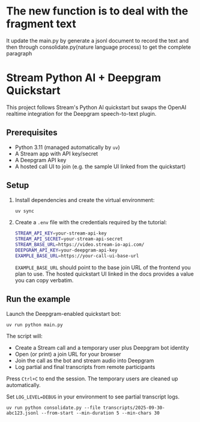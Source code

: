 # The new function is to deal with the fragment text

It update the main.py by generate a jsonl document to record the text and then through consolidate.py(nature language process) to get the complete paragraph



# Stream Python AI + Deepgram Quickstart

This project follows Stream's Python AI quickstart but swaps the OpenAI realtime integration for the Deepgram speech-to-text plugin.

## Prerequisites
- Python 3.11 (managed automatically by `uv`)
- A Stream app with API key/secret
- A Deepgram API key
- A hosted call UI to join (e.g. the sample UI linked from the quickstart)

## Setup
1. Install dependencies and create the virtual environment:
   ```bash
   uv sync
   ```
2. Create a `.env` file with the credentials required by the tutorial:
   ```bash
   STREAM_API_KEY=your-stream-api-key
   STREAM_API_SECRET=your-stream-api-secret
   STREAM_BASE_URL=https://video.stream-io-api.com/
   DEEPGRAM_API_KEY=your-deepgram-api-key
   EXAMPLE_BASE_URL=https://your-call-ui-base-url
   ```
   `EXAMPLE_BASE_URL` should point to the base join URL of the frontend you plan to use. The hosted quickstart UI linked in the docs provides a value you can copy verbatim.

## Run the example
Launch the Deepgram-enabled quickstart bot:
```bash
uv run python main.py
```

The script will:
- Create a Stream call and a temporary user plus Deepgram bot identity
- Open (or print) a join URL for your browser
- Join the call as the bot and stream audio into Deepgram
- Log partial and final transcripts from remote participants

Press `Ctrl+C` to end the session. The temporary users are cleaned up automatically.

Set `LOG_LEVEL=DEBUG` in your environment to see partial transcript logs.

```
uv run python consolidate.py --file transcripts/2025-09-30-abc123.jsonl --from-start --min-duration 5 --min-chars 30
```